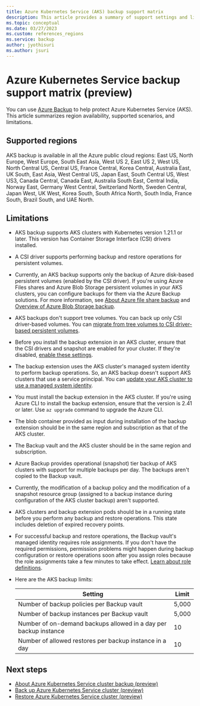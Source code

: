 ```yaml
---
title: Azure Kubernetes Service (AKS) backup support matrix
description: This article provides a summary of support settings and limitations of Azure Kubernetes Service (AKS) backup.
ms.topic: conceptual
ms.date: 03/27/2023
ms.custom: references_regions
ms.service: backup
author: jyothisuri
ms.author: jsuri
---
```


# Azure Kubernetes Service backup support matrix (preview)

You can use [Azure Backup](./backup-overview.md) to help protect Azure Kubernetes Service (AKS). This article summarizes region availability, supported scenarios, and limitations.

## Supported regions

AKS backup is available in all the Azure public cloud regions: East US, North Europe, West Europe, South East Asia, West US 2, East US 2, West US, North Central US, Central US, France Central, Korea Central, Australia East, UK South, East Asia, West Central US, Japan East, South Central US, West US3, Canada Central, Canada East, Australia South East, Central India, Norway East, Germany West Central, Switzerland North, Sweden Central, Japan West, UK West, Korea South, South Africa North, South India, France South, Brazil South, and UAE North.

## Limitations

- AKS backup supports AKS clusters with Kubernetes version 1.21.1 or later. This version has Container Storage Interface (CSI) drivers installed.

- A CSI driver supports performing backup and restore operations for persistent volumes.

- Currently, an AKS backup supports only the backup of Azure disk-based persistent volumes (enabled by the CSI driver). If you're using Azure Files shares and Azure Blob Storage persistent volumes in your AKS clusters, you can configure backups for them via the Azure Backup solutions. For more information, see [About Azure file share backup](azure-file-share-backup-overview.md) and [Overview of Azure Blob Storage backup](blob-backup-overview.md).

- AKS backups don't support tree volumes. You can back up only CSI driver-based volumes. You can [migrate from tree volumes to CSI driver-based persistent volumes](../aks/csi-migrate-in-tree-volumes.md).

- Before you install the backup extension in an AKS cluster, ensure that the CSI drivers and snapshot are enabled for your cluster. If they're disabled, [enable these settings](../aks/csi-storage-drivers.md#enable-csi-storage-drivers-on-an-existing-cluster).

- The backup extension uses the AKS cluster's managed system identity to perform backup operations. So, an AKS backup doesn't support AKS clusters that use a service principal. You can [update your AKS cluster to use a managed system identity](../aks/use-managed-identity.md#enable-managed-identities-on-an-existing-aks-cluster).

- You must install the backup extension in the AKS cluster. If you're using Azure CLI to install the backup extension, ensure that the version is 2.41 or later. Use `az upgrade` command to upgrade the Azure CLI.

- The blob container provided as input during installation of the backup extension should be in the same region and subscription as that of the AKS cluster.

- The Backup vault and the AKS cluster should be in the same region and subscription.

- Azure Backup provides operational (snapshot) tier backup of AKS clusters with support for multiple backups per day. The backups aren't copied to the Backup vault.

- Currently, the modification of a backup policy and the modification of a snapshot resource group (assigned to a backup instance during configuration of the AKS cluster backup) aren't supported.

- AKS clusters and backup extension pods should be in a running state before you perform any backup and restore operations. This state includes deletion of expired recovery points.

- For successful backup and restore operations, the Backup vault's managed identity requires role assignments. If you don't have the required permissions, permission problems might happen during backup configuration or restore operations soon after you assign roles because the role assignments take a few minutes to take effect. [Learn about role definitions](azure-kubernetes-service-cluster-backup-concept.md#required-roles-and-permissions).

- Here are the AKS backup limits:

  | Setting | Limit |
  | --- | --- |
  | Number of backup policies per Backup vault | 5,000 |
  | Number of backup instances per Backup vault | 5,000 |
  | Number of on-demand backups allowed in a day per backup instance | 10 |
  | Number of allowed restores per backup instance in a day | 10 |

## Next steps

- [About Azure Kubernetes Service cluster backup (preview)](azure-kubernetes-service-cluster-backup-concept.md)
- [Back up Azure Kubernetes Service cluster (preview)](azure-kubernetes-service-cluster-backup.md)
- [Restore Azure Kubernetes Service cluster (preview)](azure-kubernetes-service-cluster-restore.md)
